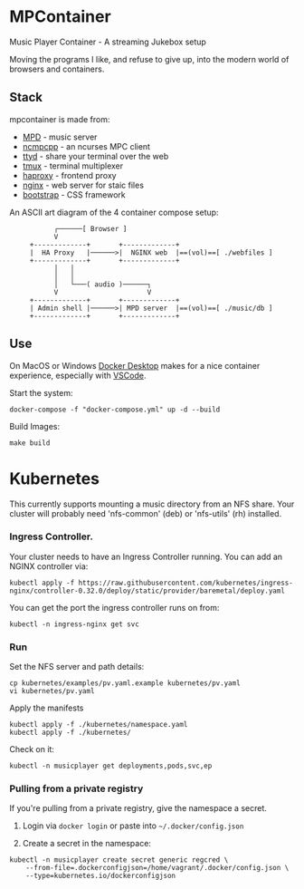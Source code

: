 # MPContainer

Music Player Container - A streaming Jukebox setup

Moving the programs I like, and refuse to give up, into the modern world of browsers and containers.


## Stack

mpcontainer is made from:

* [MPD](https://www.musicpd.org/) - music server
* [ncmpcpp](https://rybczak.net/ncmpcpp/) - an ncurses MPC client
* [ttyd](https://tsl0922.github.io/ttyd/) - share your terminal over the web
* [tmux](https://github.com/tmux/tmux) - terminal multiplexer
* [haproxy](https://www.haproxy.org/) - frontend proxy
* [nginx](https://www.nginx.com/) - web server for staic files
* [bootstrap](https://getbootstrap.com/) - CSS framework


An ASCII art diagram of the 4 container compose setup:

```
           ┌──────[ Browser ]                                      
           V                                                       
     +-------------+       +-------------+                         
     |  HA Proxy   |──────>|  NGINX web  |==(vol)==[ ./webfiles ]  
     +-------------+       +-------------+                         
           │   │                                                   
           │   │                                                   
           │   └───( audio )──────┐                                
           V                      V                                
     +-------------+       +-------------+                         
     | Admin shell |──────>| MPD server  |==(vol)==[ ./music/db ]  
     +-------------+       +-------------+                         
```


## Use

On MacOS or Windows [Docker Desktop](https://www.docker.com/products/docker-desktop) makes for a nice container experience, especially with [VSCode](https://code.visualstudio.com/).


Start the system:

```
docker-compose -f "docker-compose.yml" up -d --build
```

Build Images:

```
make build
```


# Kubernetes

This currently supports mounting a music directory from an NFS share. Your cluster will probably need 'nfs-common' (deb) or 'nfs-utils' (rh) installed.


### Ingress Controller.

Your cluster needs to have an Ingress Controller running. You can add an NGINX controller via:

```
kubectl apply -f https://raw.githubusercontent.com/kubernetes/ingress-nginx/controller-0.32.0/deploy/static/provider/baremetal/deploy.yaml
```

You can get the port the ingress controller runs on from:

```
kubectl -n ingress-nginx get svc
```


### Run

Set the NFS server and path details:

```
cp kubernetes/examples/pv.yaml.example kubernetes/pv.yaml
vi kubernetes/pv.yaml
```

Apply the manifests

```
kubectl apply -f ./kubernetes/namespace.yaml
kubectl apply -f ./kubernetes/
```

Check on it:

```
kubectl -n musicplayer get deployments,pods,svc,ep
```


### Pulling from a private registry

If you're pulling from a private registry, give the namespace a secret.

1) Login via `docker login` or paste into `~/.docker/config.json`

2) Create a secret in the namespace:

```
kubectl -n musicplayer create secret generic regcred \
    --from-file=.dockerconfigjson=/home/vagrant/.docker/config.json \
    --type=kubernetes.io/dockerconfigjson
```
